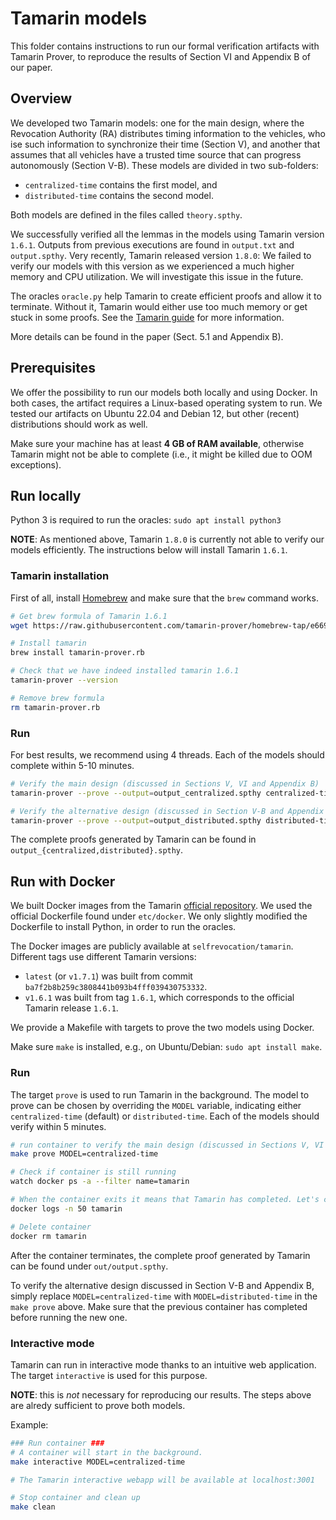 # Tamarin models

This folder contains instructions to run our formal verification artifacts with
Tamarin Prover, to reproduce the results of Section VI and Appendix B of our
paper.

## Overview

We developed two Tamarin models: one for the main design, where the Revocation
Authority (RA) distributes timing information to the vehicles, who ise such
information to synchronize their time (Section V), and another that assumes that
all vehicles have a trusted time source that can progress autonomously (Section
V-B). These models are divided in two sub-folders:
- `centralized-time` contains the first model, and
- `distributed-time` contains the second model.

Both models are defined in the files called `theory.spthy`. 

We successfully verified all the lemmas in the models using Tamarin version
`1.6.1`. Outputs from previous executions are found in `output.txt` and
`output.spthy`. Very recently, Tamarin released version `1.8.0`: We failed to
verify our models with this version as we experienced a much higher memory and
CPU utilization. We will investigate this issue in the future.

The oracles `oracle.py` help Tamarin to create efficient proofs and allow it to
terminate. Without it, Tamarin would either use too much memory or get stuck in
some proofs. See the [Tamarin
guide](https://tamarin-prover.github.io/manual/master/book/011_advanced-features.html)
for more information.

More details can be found in the paper (Sect. 5.1 and Appendix B).

## Prerequisites

We offer the possibility to run our models both locally and using Docker. In
both cases, the artifact requires a Linux-based operating system to run. We
tested our artifacts on Ubuntu 22.04 and Debian 12, but other (recent)
distributions should work as well.

Make sure your machine has at least **4 GB of RAM available**, otherwise Tamarin
might not be able to complete (i.e., it might be killed due to OOM exceptions).

## Run locally

Python 3 is required to run the oracles: `sudo apt install python3`

**NOTE**: As mentioned above, Tamarin `1.8.0` is currently not able to verify
our models efficiently. The instructions below will install Tamarin `1.6.1`.

### Tamarin installation

First of all, install [Homebrew](https://brew.sh/) and make sure that the `brew`
command works.

```bash
# Get brew formula of Tamarin 1.6.1
wget https://raw.githubusercontent.com/tamarin-prover/homebrew-tap/e6696f0f3c1f131b633c98aa657c5792c6d07737/Formula/tamarin-prover.rb -O tamarin-prover.rb

# Install tamarin
brew install tamarin-prover.rb

# Check that we have indeed installed tamarin 1.6.1
tamarin-prover --version

# Remove brew formula
rm tamarin-prover.rb
```

### Run

For best results, we recommend using 4 threads. Each of the models should
complete within 5-10 minutes.

```bash
# Verify the main design (discussed in Sections V, VI and Appendix B)
tamarin-prover --prove --output=output_centralized.spthy centralized-time/theory.spthy +RTS -N4 -RTS

# Verify the alternative design (discussed in Section V-B and Appendix B)
tamarin-prover --prove --output=output_distributed.spthy distributed-time/theory.spthy +RTS -N4 -RTS
```

The complete proofs generated by Tamarin can be found in
`output_{centralized,distributed}.spthy`.

## Run with Docker

We built Docker images from the Tamarin [official
repository](https://github.com/tamarin-prover/tamarin-prover). We used the
official Dockerfile found under `etc/docker`. We only slightly modified the
Dockerfile to install Python, in order to run the oracles.

The Docker images are publicly available at `selfrevocation/tamarin`. Different
tags use different Tamarin versions:
- `latest` (or `v1.7.1`) was built from commit
  `ba7f2b8b259c3808441b093b4fff039430753332`.
- `v1.6.1` was built from tag `1.6.1`, which corresponds to the official
  Tamarin release `1.6.1`.

We provide a Makefile with targets to prove the two models using Docker.

Make sure `make` is installed, e.g., on Ubuntu/Debian: `sudo apt install make`.

### Run

The target `prove` is used to run Tamarin in the background. The model to prove
can be chosen by overriding the `MODEL` variable, indicating either
`centralized-time` (default) or `distributed-time`. Each of the models should
verify within 5 minutes.

```bash
# run container to verify the main design (discussed in Sections V, VI and Appendix B)
make prove MODEL=centralized-time

# Check if container is still running
watch docker ps -a --filter name=tamarin

# When the container exits it means that Tamarin has completed. Let's check results
docker logs -n 50 tamarin

# Delete container
docker rm tamarin
```

After the container terminates, the complete proof generated by Tamarin can be
found under `out/output.spthy`.

To verify the alternative design discussed in Section V-B and Appendix B, simply
replace `MODEL=centralized-time` with `MODEL=distributed-time` in the `make
prove` above. Make sure that the previous container has completed before running
the new one.

### Interactive mode

Tamarin can run in interactive mode thanks to an intuitive web application. The
target `interactive` is used for this purpose.

**NOTE**: this is _not_ necessary for reproducing our results. The steps above
are alredy sufficient to prove both models.

Example:

```bash
### Run container ###
# A container will start in the background.
make interactive MODEL=centralized-time

# The Tamarin interactive webapp will be available at localhost:3001

# Stop container and clean up
make clean
```